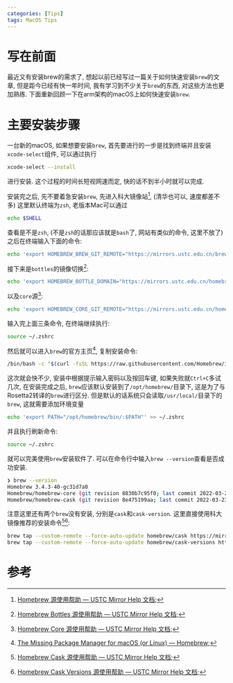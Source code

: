 ```yaml
---
categories: [Tips]
tags: MacOS Tips
---
```




# 写在前面

最近又有安装brew的需求了, 想起以前已经写过一篇关于如何快速安装`brew`的文章, 但是距今已经有快一年时间, 我有学习到不少关于`brew`的东西, 对这些方法也更加熟练. 下面重新回顾一下在arm架构的macOS上如何快速安装`brew`.



# 主要安装步骤

一台新的macOS, 如果想要安装`brew`, 首先要进行的一步是找到终端并且安装`xcode-select`组件, 可以通过执行
```bash
xcode-select --install
```

进行安装. 这个过程的时间长短视网速而定, 快的话不到半小时就可以完成. 

安装完之后, 先不要着急安装`brew`, 先进入科大镜像站[^1], (清华也可以, 速度都差不多) 这里默认终端为`zsh`, 老版本Mac可以通过
```bash
echo $SHELL
```

查看是不是`zsh`, (不是`zsh`的话那应该就是`bash`了, 网站有类似的命令, 这里不放了) 之后在终端输入下面的命令:
```bash
echo 'export HOMEBREW_BREW_GIT_REMOTE="https://mirrors.ustc.edu.cn/brew.git"' >> ~/.zshrc
```

接下来是`bottles`的镜像切换[^2]:

```bash
echo 'export HOMEBREW_BOTTLE_DOMAIN="https://mirrors.ustc.edu.cn/homebrew-bottles"' >> ~/.zshrc
```

以及`core`源[^3]:
```bash
echo 'export HOMEBREW_CORE_GIT_REMOTE="https://mirrors.ustc.edu.cn/homebrew-core.git"' >> ~/.zshrc
```



输入完上面三条命令, 在终端继续执行:
```bash
source ~/.zshrc
```



然后就可以进入`brew`的官方主页[^4], 复制安装命令:
```bash
/bin/bash -c "$(curl -fsSL https://raw.githubusercontent.com/Homebrew/install/HEAD/install.sh)"
```

这次就会快不少, 安装中根据提示输入密码以及按回车键, 如果失败就`Ctrl+C`多试几次, 在安装完成之后, `brew`应该默认安装到了`/opt/homebrew/`目录下, 这是为了与Rosetta2转译的`brew`进行区分. 但是默认的话系统只会读取`/usr/local/`目录下的`brew`, 这就需要添加环境变量
```bash
echo 'export PATH="/opt/homebrew/bin/:$PATH"' >> ~/.zshrc
```

并且执行刷新命令:
```bash
source ~/.zshrc
```

就可以完美使用`brew`安装软件了. 可以在命令行中输入`brew --version`查看是否成功安装. 
```bash
❯ brew --version
Homebrew 3.4.3-40-gc31d7a0
Homebrew/homebrew-core (git revision 8830b7c95f0; last commit 2022-03-23)
Homebrew/homebrew-cask (git revision 8e475199aa; last commit 2022-03-23)
```



注意这里还有两个`brew`没有安装, 分别是`cask`和`cask-version`. 这里直接使用科大镜像推荐的安装命令[^5][^6]:

```bash
brew tap --custom-remote --force-auto-update homebrew/cask https://mirrors.ustc.edu.cn/homebrew-cask.git
brew tap --custom-remote --force-auto-update homebrew/cask-versions https://mirrors.ustc.edu.cn/homebrew-cask-versions.git
```







# 参考

[^1]:[Homebrew 源使用帮助 — USTC Mirror Help 文档](http://mirrors.ustc.edu.cn/help/brew.git.html);
[^2]:[Homebrew Bottles 源使用帮助 — USTC Mirror Help 文档](http://mirrors.ustc.edu.cn/help/homebrew-bottles.html);
[^3]:[Homebrew Core 源使用帮助 — USTC Mirror Help 文档](http://mirrors.ustc.edu.cn/help/homebrew-core.git.html);
[^4]:[The Missing Package Manager for macOS (or Linux) — Homebrew](https://brew.sh/);
[^5]:[Homebrew Cask 源使用帮助 — USTC Mirror Help 文档](http://mirrors.ustc.edu.cn/help/homebrew-cask.git.html);
[^6]:[Homebrew Cask Versions 源使用帮助 — USTC Mirror Help 文档](http://mirrors.ustc.edu.cn/help/homebrew-cask-versions.git.html);
